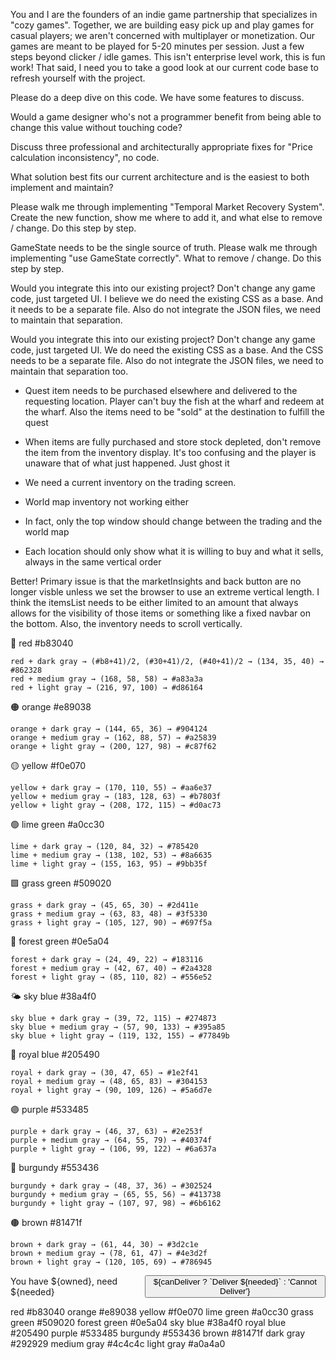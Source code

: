 You and I are the founders of an indie game partnership that specializes in "cozy games". Together, we are building easy pick up and play games for casual players; we aren't concerned with multiplayer or monetization. Our games are meant to be played for 5-20 minutes per session. Just a few steps beyond clicker / idle games. This isn't enterprise level work, this is fun work! That said, I need you to take a good look at our current code base to refresh yourself with the project.





Please do a deep dive on this code. We have some features to discuss.



 Would a game designer who's not a programmer benefit from being able to change this value without touching code?







Discuss three professional and architecturally appropriate fixes for "Price calculation inconsistency", no code.



What solution best fits our current architecture and is the easiest to both implement and maintain?



Please walk me through implementing "Temporal Market Recovery System". Create the new function, show me where to add it, and what else to remove / change. Do this step by step.

GameState needs to be the single source of truth. Please walk me through implementing "use GameState correctly". What to remove / change. Do this step by step.



Would you integrate this into our existing project? Don't change any game code, just targeted UI. I believe we do need the existing CSS as a base. And it needs to be a separate file. Also do not integrate the JSON files, we need to maintain that separation.


Would you integrate this into our existing project? Don't change any game code, just targeted UI. We do need the existing CSS as a base. And the CSS needs to be a separate file. Also do not integrate the JSON files, we need to maintain that separation too.



- Quest item needs to be purchased elsewhere and delivered to the requesting location. Player can't buy the fish at the wharf and redeem at the wharf. Also the items need to be "sold" at the destination to fulfill the quest
- When items are fully purchased and store stock depleted, don't remove the item from the inventory display. It's too confusing and the player is unaware that of what just happened. Just ghost it
- We need a current inventory on the trading screen.
- World map inventory not working either 



- In fact, only the top window should change between the trading and the world map
  


- Each location should only show what it is willing to buy and what it sells, always in the same vertical order





Better! Primary issue is that the marketInsights and back button are no longer visble unless we set the browser to use an extreme vertical length. I think the itemsList needs to be either limited to an amount that always allows for the visibility of those items or something like a fixed navbar on the bottom. Also, the inventory needs to scroll vertically.





















🔴 red #b83040 

    red + dark gray → (#b8+41)/2, (#30+41)/2, (#40+41)/2 → (134, 35, 40) → #862328
    red + medium gray → (168, 58, 58) → #a83a3a
    red + light gray → (216, 97, 100) → #d86164
     

🟠 orange #e89038 

    orange + dark gray → (144, 65, 36) → #904124
    orange + medium gray → (162, 88, 57) → #a25839
    orange + light gray → (200, 127, 98) → #c87f62
     

🟡 yellow #f0e070 

    yellow + dark gray → (170, 110, 55) → #aa6e37
    yellow + medium gray → (183, 128, 63) → #b7803f
    yellow + light gray → (208, 172, 115) → #d0ac73
     

🟢 lime green #a0cc30 

    lime + dark gray → (120, 84, 32) → #785420
    lime + medium gray → (138, 102, 53) → #8a6635
    lime + light gray → (155, 163, 95) → #9bb35f
     

🟩 grass green #509020 

    grass + dark gray → (45, 65, 30) → #2d411e
    grass + medium gray → (63, 83, 48) → #3f5330
    grass + light gray → (105, 127, 90) → #697f5a
     

🌲 forest green #0e5a04 

    forest + dark gray → (24, 49, 22) → #183116
    forest + medium gray → (42, 67, 40) → #2a4328
    forest + light gray → (85, 110, 82) → #556e52
     

🌤️ sky blue #38a4f0 

    sky blue + dark gray → (39, 72, 115) → #274873
    sky blue + medium gray → (57, 90, 133) → #395a85
    sky blue + light gray → (119, 132, 155) → #77849b
     

🔵 royal blue #205490 

    royal + dark gray → (30, 47, 65) → #1e2f41
    royal + medium gray → (48, 65, 83) → #304153
    royal + light gray → (90, 109, 126) → #5a6d7e
     

🟣 purple #533485 

    purple + dark gray → (46, 37, 63) → #2e253f
    purple + medium gray → (64, 55, 79) → #40374f
    purple + light gray → (106, 99, 122) → #6a637a
     

🍷 burgundy #553436 

    burgundy + dark gray → (48, 37, 36) → #302524
    burgundy + medium gray → (65, 55, 56) → #413738
    burgundy + light gray → (107, 97, 98) → #6b6162
     

🟤 brown #81471f 

    brown + dark gray → (61, 44, 30) → #3d2c1e
    brown + medium gray → (78, 61, 47) → #4e3d2f
    brown + light gray → (120, 105, 69) → #786945
     















<div style="display: flex; justify-content: space-between; align-items: center; margin-top: 8px;">
            <span>You have ${owned}, need ${needed}</span>
            <button class="btn btn-quest" onclick="deliverQuest()" ${canDeliver ? '' : 'disabled'}>
                ${canDeliver ? `Deliver ${needed}` : 'Cannot Deliver'}
            </button>
        </div>




red #b83040
orange #e89038
yellow #f0e070
lime green #a0cc30
grass green #509020
forest green #0e5a04
sky blue #38a4f0
royal blue #205490
purple #533485
burgundy #553436
brown #81471f
dark gray #292929
medium gray #4c4c4c
light gray #a0a4a0
